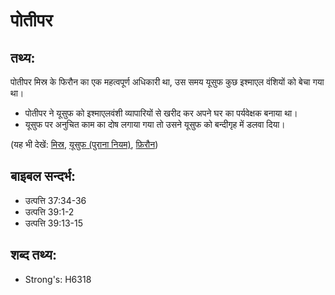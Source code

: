 # पोतीपर #

## तथ्य: ##

पोतीपर मिस्र के फिरौन का एक महत्वपूर्ण अधिकारी था, उस समय यूसुफ कुछ इश्माएल वंशियों को बेचा गया था।

* पोतीपर ने यूसुफ को इश्माएलवंशी व्यापारियों से खरीद कर अपने घर का पर्यवेक्षक बनाया था।
* यूसुफ पर अनुचित काम का दोष लगाया गया तो उसने यूसुफ को बन्दीगृह में डलवा दिया।

(यह भी देखें: [मिस्र](../egypt.md), [यूसुफ (पुराना नियम)](../josephot.md), [फ़िरौन](../pharaoh.md))

## बाइबल सन्दर्भ: ##

* उत्पत्ति 37:34-36
* उत्पत्ति 39:1-2
* उत्पत्ति 39:13-15

## शब्द तथ्य: ##

* Strong's: H6318
